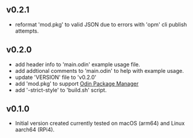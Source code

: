 ## v0.2.1
- reformat 'mod.pkg' to valid JSON due to errors with 'opm' cli publish attempts.

## v0.2.0
- add header info to 'main.odin' example usage file.
- add addtional comments to 'main.odin' to help with example usage.
- update 'VERSION' file to 'v0.2.0'
- add 'mod.pkg' to support [Odin Package Manager](https://pkg-odin.org/)
- add '-strict-style' to 'build.sh' script.

## v0.1.0
- Initial version created currently tested on macOS (arm64) and Linux aarch64 (RPi4).
